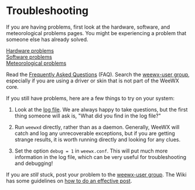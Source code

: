 # Troubleshooting

If you are having problems, first look at the hardware, software, and
meteorological problems pages. You might be experiencing a problem that
someone else has already solved.

[Hardware problems](hardware.md)<br/>
[Software problems](software.md)<br/>
[Meteorological problems](meteo.md)

Read the [Frequently Asked Questions](https://github.com/weewx/weewx/wiki/WeeWX-Frequently-Asked-Questions) (FAQ).  Search the
[weewx-user group](https://groups.google.com/g/weewx-user), especially
if you are using a driver or skin that is not part of the WeeWX core.

If you still have problems, here are a few things to try on your system:

1. Look at the [log file](../monitoring.md#log-messages). We
are always happy to take questions, but the first thing someone will ask is,
"What did you find in the log file?"

2. Run `weewxd` directly, rather than as a daemon. Generally, WeeWX will catch
and log any unrecoverable exceptions, but if you are getting strange results,
it is worth running directly and looking for any clues.

3. Set the option `debug = 1` in `weewx.conf`. This will put much more
information in the log file, which can be very useful for troubleshooting
and debugging!

If you are _still_ stuck, post your problem to the
[weewx-user group](https://groups.google.com/g/weewx-user). The Wiki has some
guidelines on [how to do an effective post](https://github.com/weewx/weewx/wiki/Help!-Posting-to-weewx-user).
